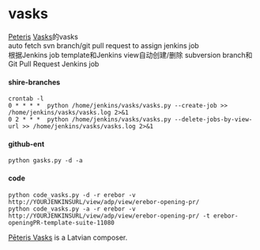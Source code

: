 vasks
=====
[Peteris](https://github.com/jollychang/peteris) [Vasks](https://github.com/jollychang/vasks)的vasks    
auto fetch svn branch/git pull request to assign jenkins job     
根据Jenkins job template和Jenkins view自动创建/删除 subversion branch和Git Pull Request Jenkins job    

#### shire-branches  
 
`crontab -l`  
`0 * * * *  python /home/jenkins/vasks/vasks.py --create-job >> /home/jenkins/vasks/vasks.log 2>&1`  
`0 2 * * *  python /home/jenkins/vasks/vasks.py --delete-jobs-by-view-url >> /home/jenkins/vasks/vasks.log 2>&1`  

#### github-ent
`python gasks.py -d -a`

#### code
`python code_vasks.py -d -r erebor -v http://YOURJENKINSURL/view/adp/view/erebor-opening-pr/ `  
`python code_vasks.py -a -r erebor -v http://YOURJENKINSURL/view/adp/view/erebor-opening-pr/ -t erebor-openingPR-template-suite-11080`


[Pēteris Vasks](http://en.wikipedia.org/wiki/P%C4%93teris_Vasks) is a Latvian composer.